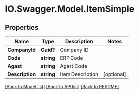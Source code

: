 # IO.Swagger.Model.ItemSimple
## Properties

Name | Type | Description | Notes
------------ | ------------- | ------------- | -------------
**CompanyId** | **Guid?** | Company ID | 
**Code** | **string** | ERP Code | 
**Agast** | **string** | Agast Code | 
**Description** | **string** | Item Description | [optional] 

[[Back to Model list]](../README.md#documentation-for-models) [[Back to API list]](../README.md#documentation-for-api-endpoints) [[Back to README]](../README.md)

